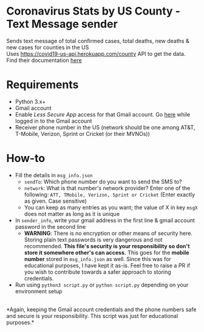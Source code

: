 # Coronavirus Stats by US County - Text Message sender
Sends text message of total confirmed cases, total deaths, new deaths & new cases for counties in the US
<br>
Uses https://covid19-us-api.herokuapp.com/county API to get the data. Find their documentation [here](https://covid19-us-api.herokuapp.com/redoc)

# Requirements
- Python 3.x+
- Gmail account
- Enable *Less Secure App* access for that Gmail account. Go [here](https://myaccount.google.com/lesssecureapps) while logged in to the Gmail account
- Receiver phone number in the US (network should be one among AT&T, T-Mobile, Verizon, Sprint or Cricket (or their MVNOs))

# How-to
- Fill the details in ```msg_info.json```
	- ```sendTo```: Which phone number do you want to send the SMS to?
	- ```network```: What is that number's network provider? Enter one of the following: ```ATT, TMobile, Verizon, Sprint or Cricket``` (Enter exactly as given. Case sensitive)
	- You can keep as many entries as you want; the value of X in key ```msgX``` does not matter as long as it is unique
- In ```sender_info```, write your gmail address in the first line & gmail account password in the second line
	- **WARNING**: There is no encryption or other means of security here. Storing plain text passwords is very dangerous and not recommended. **This file's security is your responsibility so don't store it somewhere other's can access.** This goes for the **mobile number** stored in ```msg_info.json``` as well. Since this was for educational purposes, I have kept it as-is. Feel free to raise a PR if you wish to contribute towards a safer approach to storing credentials.
- Run using ```python3 script.py``` or ```python script.py``` depending on your environment setup

<br>
*Again, keeping the Gmail account credentials and the phone numbers safe and secure is your responsibility. This script was just for educational purposes.*
